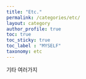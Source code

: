 ```yaml
---
title: "Etc."
permalink: /categories/etc/
layout: category
author_profile: true
toc: true
toc_sticky: true
toc_label : "MYSELF"
taxonomy: etc
---
```


기타 여러가지
